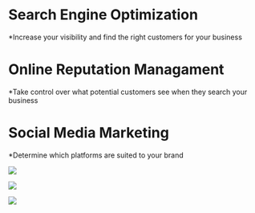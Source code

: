 # Search Engine Optimization
*Increase your visibility and find the right customers for your business
# Online Reputation Managament
*Take control over what potential customers see when they search your business
# Social Media Marketing
*Determine which platforms are suited to your brand

![](https://bigevk.github.io/Module1Challenge)

![](/images/Module1-Challenge-Content-Screenshot.png")

![](/assets/Madule1-Challenge-Hero-Screenshot.png")
